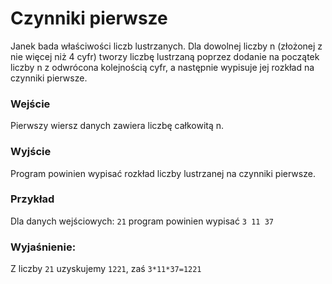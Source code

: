 # Czynniki pierwsze
Janek bada właściwości liczb lustrzanych. Dla dowolnej liczby n (złożonej z nie więcej niż 4 cyfr) tworzy  liczbę  lustrzaną  poprzez  dodanie  na  początek  liczby n  z  odwrócona  kolejnością  cyfr, a następnie wypisuje jej  rozkład na czynniki pierwsze.
### Wejście
Pierwszy wiersz danych zawiera liczbę całkowitą n.
### Wyjście
Program powinien wypisać rozkład liczby lustrzanej na czynniki pierwsze.
### Przykład
Dla danych wejściowych:
`21`
program powinien wypisać
`3 11 37`
### Wyjaśnienie:
Z liczby `21` uzyskujemy `1221`, zaś `3*11*37=1221`
